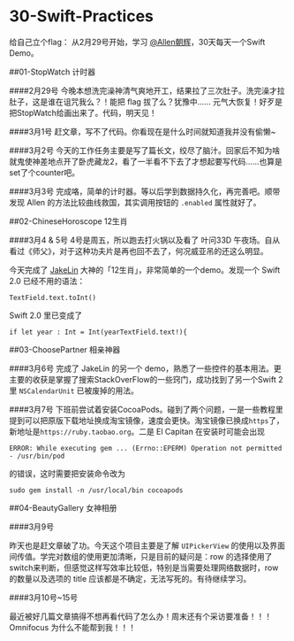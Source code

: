 # 30-Swift-Practices

给自己立个flag：
从2月29号开始，学习 [@Allen朝辉](http://weibo.com/ttarticle/p/show?id=2309403942494873235448)，30天每天一个Swift Demo。

##01-StopWatch 计时器

####2月29号
今晚本想洗完澡神清气爽地开工，结果拉了三次肚子。洗完澡才拉肚子，这是谁在诅咒我么？！能把 flag 拔了么？犹豫中……
元气大恢复！好歹是把StopWatch给画出来了。代码，明天见！

####3月1号
赶文章，写不了代码。你看现在是什么时间就知道我并没有偷懒~

####3月2号
今天的工作任务主要是写了篇长文，绞尽了脑汁。回家后不知为啥就鬼使神差地点开了卧虎藏龙2，看了一半看不下去了才想起要写代码……也算是set了个counter吧。

####3月3号
完成咯，简单的计时器。等以后学到数据持久化，再完善吧。顺带发现 Allen 的方法比较曲线救国，其实调用按钮的 `.enabled` 属性就好了。

##02-ChineseHoroscope 12生肖

####3月4 & 5号
4号是周五，所以跑去打火锅以及看了 叶问33D 午夜场。自从看过《师父》，对于这种功夫片是再也回不去了，何况威亚吊的还这么明显。

今天完成了 [JakeLin](https://github.com/JakeLin/) 大神的「12生肖」，非常简单的一个demo。发现一个 Swift 2.0 已经不用的语法：

```objc
TextField.text.toInt()
```
Swift 2.0 里已变成了

```objc
if let year : Int = Int(yearTextField.text!){
```
##03-ChoosePartner 相亲神器

####3月6号
完成了 JakeLin 的另一个 demo，熟悉了一些控件的基本用法。更主要的收获是掌握了搜索StackOverFlow的一些窍门，成功找到了另一个Swift 2里 `NSCalendarUnit` 已被废掉的用法。

####3月7号
下班前尝试着安装CocoaPods。碰到了两个问题，一是一些教程里提到可以把原版下载地址换成淘宝镜像，速度会更快。淘宝镜像已换成`https`了，新地址是`https://ruby.taobao.org`。二是 El Capitan 在安装时可能会出现

`ERROR: While executing gem ... (Errno::EPERM) Operation not permitted - /usr/bin/pod`

的错误，这时需要把安装命令改为

`sudo gem install -n /usr/local/bin cocoapods`

##04-BeautyGallery 女神相册

####3月9号

昨天也是赶文章破了功。今天这个项目主要是了解 `UIPickerView` 的使用以及界面间传值。学完对数组的使用更加清晰，只是目前的疑问是：row 的选择使用了switch来判断，但感觉这样写效率比较低，特别是当需要处理网络数据时，row 的数量以及选项的 title 应该都是不确定，无法写死的。有待继续学习。

####3月10号~15号

最近被好几篇文章搞得不想再看代码了怎么办！周末还有个采访要准备！！！Omnifocus 为什么不能帮到我！！！



